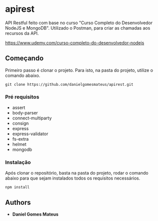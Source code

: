 # apirest

API Restful feito com base no curso "Curso Completo do Desenvolvedor NodeJS e MongoDB". Utilizado o Postman,
para criar as chamadas aos recursos da API.

https://www.udemy.com/curso-completo-do-desenvolvedor-nodejs

## Começando

Primeiro passo é clonar o projeto. Para isto, na pasta do projeto, utilize o comando abaixo.

```
git clone https://github.com/danielgomesmateus/apirest.git
```

### Pré requisitos

- assert
- body-parser
- connect-multiparty
- consign
- express
- express-validator
- fs-extra
- helmet
- mongodb

### Instalação

Após clonar o repositório, basta na pasta do projeto, rodar o comando abaixo para que sejam instalados
todos os requisitos necessários.

```
npm install
```

## Authors

* **Daniel Gomes Mateus**
